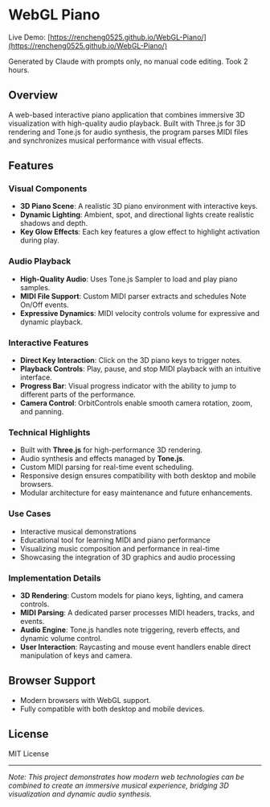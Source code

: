 # WebGL Piano

Live Demo: [https://rencheng0525.github.io/WebGL-Piano/](https://rencheng0525.github.io/WebGL-Piano/)

Generated by Claude with prompts only, no manual code editing. Took 2 hours.

## Overview
A web-based interactive piano application that combines immersive 3D visualization with high-quality audio playback. Built with Three.js for 3D rendering and Tone.js for audio synthesis, the program parses MIDI files and synchronizes musical performance with visual effects.

## Features

### Visual Components
- **3D Piano Scene**: A realistic 3D piano environment with interactive keys.
- **Dynamic Lighting**: Ambient, spot, and directional lights create realistic shadows and depth.
- **Key Glow Effects**: Each key features a glow effect to highlight activation during play.

### Audio Playback
- **High-Quality Audio**: Uses Tone.js Sampler to load and play piano samples.
- **MIDI File Support**: Custom MIDI parser extracts and schedules Note On/Off events.
- **Expressive Dynamics**: MIDI velocity controls volume for expressive and dynamic playback.

### Interactive Features
- **Direct Key Interaction**: Click on the 3D piano keys to trigger notes.
- **Playback Controls**: Play, pause, and stop MIDI playback with an intuitive interface.
- **Progress Bar**: Visual progress indicator with the ability to jump to different parts of the performance.
- **Camera Control**: OrbitControls enable smooth camera rotation, zoom, and panning.

### Technical Highlights
- Built with **Three.js** for high-performance 3D rendering.
- Audio synthesis and effects managed by **Tone.js**.
- Custom MIDI parsing for real-time event scheduling.
- Responsive design ensures compatibility with both desktop and mobile browsers.
- Modular architecture for easy maintenance and future enhancements.

### Use Cases
- Interactive musical demonstrations
- Educational tool for learning MIDI and piano performance
- Visualizing music composition and performance in real-time
- Showcasing the integration of 3D graphics and audio processing

### Implementation Details
- **3D Rendering**: Custom models for piano keys, lighting, and camera controls.
- **MIDI Parsing**: A dedicated parser processes MIDI headers, tracks, and events.
- **Audio Engine**: Tone.js handles note triggering, reverb effects, and dynamic volume control.
- **User Interaction**: Raycasting and mouse event handlers enable direct manipulation of keys and camera.

## Browser Support
- Modern browsers with WebGL support.
- Fully compatible with both desktop and mobile devices.

## License
MIT License

---

*Note: This project demonstrates how modern web technologies can be combined to create an immersive musical experience, bridging 3D visualization and dynamic audio synthesis.*
